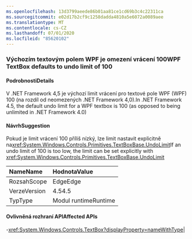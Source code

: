 ```yaml
---
ms.openlocfilehash: 13d3799aeede86b01aa81ce1cd69b3c4c22311ca
ms.sourcegitcommit: e02d17b2cf9c1258dadda4810a5e6072a0089aee
ms.translationtype: MT
ms.contentlocale: cs-CZ
ms.lasthandoff: 07/01/2020
ms.locfileid: "85620102"
---
```

### <a name="wpf-textbox-defaults-to-undo-limit-of-100"></a><span data-ttu-id="123ad-101">Výchozím textovým polem WPF je omezení vrácení 100</span><span class="sxs-lookup"><span data-stu-id="123ad-101">WPF TextBox defaults to undo limit of 100</span></span>

#### <a name="details"></a><span data-ttu-id="123ad-102">Podrobnosti</span><span class="sxs-lookup"><span data-stu-id="123ad-102">Details</span></span>

<span data-ttu-id="123ad-103">V .NET Framework 4,5 je výchozí limit vrácení pro textové pole WPF (WPF) 100 (na rozdíl od neomezených .NET Framework 4,0).</span><span class="sxs-lookup"><span data-stu-id="123ad-103">In .NET Framework 4.5, the default undo limit for a WPF textbox is 100 (as opposed to being unlimited in .NET Framework 4.0)</span></span>

#### <a name="suggestion"></a><span data-ttu-id="123ad-104">Návrh</span><span class="sxs-lookup"><span data-stu-id="123ad-104">Suggestion</span></span>

<span data-ttu-id="123ad-105">Pokud je limit vrácení 100 příliš nízký, lze limit nastavit explicitně na<xref:System.Windows.Controls.Primitives.TextBoxBase.UndoLimit></span><span class="sxs-lookup"><span data-stu-id="123ad-105">If an undo limit of 100 is too low, the limit can be set explicitly with <xref:System.Windows.Controls.Primitives.TextBoxBase.UndoLimit></span></span>

| <span data-ttu-id="123ad-106">Name</span><span class="sxs-lookup"><span data-stu-id="123ad-106">Name</span></span>    | <span data-ttu-id="123ad-107">Hodnota</span><span class="sxs-lookup"><span data-stu-id="123ad-107">Value</span></span>       |
|:--------|:------------|
| <span data-ttu-id="123ad-108">Rozsah</span><span class="sxs-lookup"><span data-stu-id="123ad-108">Scope</span></span>   |<span data-ttu-id="123ad-109">Edge</span><span class="sxs-lookup"><span data-stu-id="123ad-109">Edge</span></span>|
|<span data-ttu-id="123ad-110">Verze</span><span class="sxs-lookup"><span data-stu-id="123ad-110">Version</span></span>|<span data-ttu-id="123ad-111">4.5</span><span class="sxs-lookup"><span data-stu-id="123ad-111">4.5</span></span>|
|<span data-ttu-id="123ad-112">Typ</span><span class="sxs-lookup"><span data-stu-id="123ad-112">Type</span></span>|<span data-ttu-id="123ad-113">Modul runtime</span><span class="sxs-lookup"><span data-stu-id="123ad-113">Runtime</span></span>

#### <a name="affected-apis"></a><span data-ttu-id="123ad-114">Ovlivněná rozhraní API</span><span class="sxs-lookup"><span data-stu-id="123ad-114">Affected APIs</span></span>

-<xref:System.Windows.Controls.TextBox?displayProperty=nameWithType></li></ul>|

